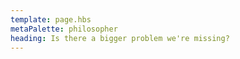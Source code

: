 ```yaml
---
template: page.hbs
metaPalette: philosopher
heading: Is there a bigger problem we're missing?
---
```

